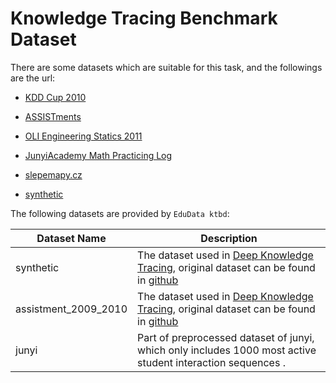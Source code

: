 # Knowledge Tracing Benchmark Dataset

There are some datasets which are suitable for this task, and the followings are the url:

* [KDD Cup 2010](https://pslcdatashop.web.cmu.edu/KDDCup/downloads.jsp)

* [ASSISTments](https://sites.google.com/site/assistmentsdata/)

* [OLI Engineering Statics 2011](https://pslcdatashop.web.cmu.edu/DatasetInfo?datasetId=507)

* [JunyiAcademy Math Practicing Log](https://pslcdatashop.web.cmu.edu/DatasetInfo?datasetId=1198)

* [slepemapy.cz](https://www.fi.muni.cz/adaptivelearning/?a=data)

* [synthetic](https://github.com/chrispiech/DeepKnowledgeTracing/tree/master/data/synthetic)


The following datasets are provided by `EduData ktbd`:

| Dataset Name         | Description                                                  |
| -------------------- | ------------------------------------------------------------ |
| synthetic            | The dataset used in [Deep Knowledge Tracing](http://stanford.edu/~cpiech/bio/papers/deepKnowledgeTracing.pdf), original dataset can be found in [github](https://github.com/chrispiech/DeepKnowledgeTracing/tree/master/data/synthetic) |
| assistment_2009_2010 | The dataset used in [Deep Knowledge Tracing](http://stanford.edu/~cpiech/bio/papers/deepKnowledgeTracing.pdf), original dataset can be found in [github](https://github.com/chrispiech/DeepKnowledgeTracing/tree/master/data/assistments) |
| junyi                | Part of preprocessed dataset  of junyi, which only includes 1000 most active student interaction sequences . |




